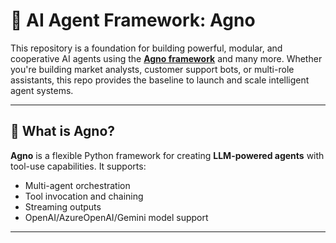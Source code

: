 # 🤖 AI Agent Framework: Agno

This repository is a foundation for building powerful, modular, and cooperative AI agents using the **[Agno framework](https://docs.agno.com/introduction)** and many more. Whether you're building market analysts, customer support bots, or multi-role assistants, this repo provides the baseline to launch and scale intelligent agent systems.

---

## 🧠 What is Agno?

**Agno** is a flexible Python framework for creating **LLM-powered agents** with tool-use capabilities. It supports:

- Multi-agent orchestration
- Tool invocation and chaining
- Streaming outputs
- OpenAI/AzureOpenAI/Gemini model support

---
